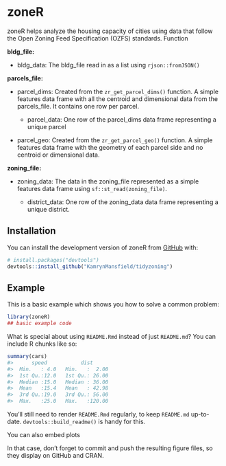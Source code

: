 
<!-- README.md is generated from README.Rmd. Please edit that file -->

# zoneR

<!-- badges: start -->

<!-- badges: end -->

zoneR helps analyze the housing capacity of cities using data that
follow the Open Zoning Feed Specification (OZFS) standards. Function

**bldg_file:**

- bldg_data: The bldg_file read in as a list using `rjson::fromJSON()`

**parcels_file:**

- parcel_dims: Created from the `zr_get_parcel_dims()` function. A
  simple features data frame with all the centroid and dimensional data
  from the parcels_file. It contains one row per parcel.

  - parcel_data: One row of the parcel_dims data frame representing a
    unique parcel

- parcel_geo: Created from the `zr_get_parcel_geo()` function. A simple
  features data frame with the geometry of each parcel side and no
  centroid or dimensional data.

**zoning_file:**

- zoning_data: The data in the zoning_file represented as a simple
  features data frame using `sf::st_read(zoning_file)`.

  - district_data: One row of the zoning_data data frame representing a
    unique district.

## Installation

You can install the development version of zoneR from
[GitHub](https://github.com/) with:

``` r
# install.packages("devtools")
devtools::install_github("KamrynMansfield/tidyzoning")
```

## Example

This is a basic example which shows you how to solve a common problem:

``` r
library(zoneR)
## basic example code
```

What is special about using `README.Rmd` instead of just `README.md`?
You can include R chunks like so:

``` r
summary(cars)
#>      speed           dist       
#>  Min.   : 4.0   Min.   :  2.00  
#>  1st Qu.:12.0   1st Qu.: 26.00  
#>  Median :15.0   Median : 36.00  
#>  Mean   :15.4   Mean   : 42.98  
#>  3rd Qu.:19.0   3rd Qu.: 56.00  
#>  Max.   :25.0   Max.   :120.00
```

You’ll still need to render `README.Rmd` regularly, to keep `README.md`
up-to-date. `devtools::build_readme()` is handy for this.

You can also embed plots

In that case, don’t forget to commit and push the resulting figure
files, so they display on GitHub and CRAN.
